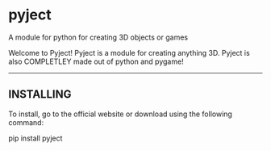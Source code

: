# pyject
A module for python for creating 3D objects or games

Welcome to Pyject!
Pyject is a module for creating anything 3D.
Pyject is also COMPLETLEY made out of python and pygame!

--------------------------------------------------------
INSTALLING
--------------------------------------------------------
To install, go to the official website or download using the following command:

pip install pyject

